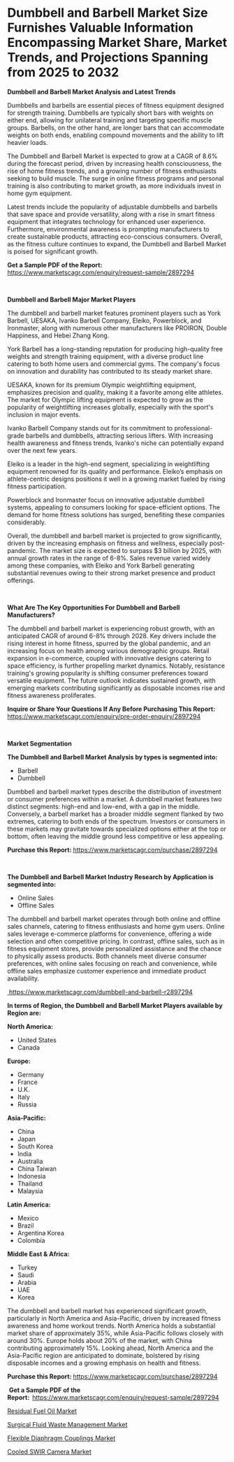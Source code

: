 <p><h1>Dumbbell and Barbell Market Size Furnishes Valuable Information Encompassing Market Share, Market Trends, and Projections Spanning from 2025 to 2032</h1></p><p><strong>Dumbbell and Barbell Market Analysis and Latest Trends</strong></p>
<p><p>Dumbbells and barbells are essential pieces of fitness equipment designed for strength training. Dumbbells are typically short bars with weights on either end, allowing for unilateral training and targeting specific muscle groups. Barbells, on the other hand, are longer bars that can accommodate weights on both ends, enabling compound movements and the ability to lift heavier loads.</p><p>The Dumbbell and Barbell Market is expected to grow at a CAGR of 8.6% during the forecast period, driven by increasing health consciousness, the rise of home fitness trends, and a growing number of fitness enthusiasts seeking to build muscle. The surge in online fitness programs and personal training is also contributing to market growth, as more individuals invest in home gym equipment. </p><p>Latest trends include the popularity of adjustable dumbbells and barbells that save space and provide versatility, along with a rise in smart fitness equipment that integrates technology for enhanced user experience. Furthermore, environmental awareness is prompting manufacturers to create sustainable products, attracting eco-conscious consumers. Overall, as the fitness culture continues to expand, the Dumbbell and Barbell Market is poised for significant growth.</p></p>
<p><strong>Get a Sample PDF of the Report:&nbsp;</strong> <a href="https://www.marketscagr.com/enquiry/request-sample/2897294?utm_campaign=2110&utm_medium=2&utm_source=Github&utm_content=ia&utm_term=15032025&utm_id=dumbbell-and-barbell">https://www.marketscagr.com/enquiry/request-sample/2897294</a></p>
<p>&nbsp;</p>
<p><strong>Dumbbell and Barbell Major Market Players</strong></p>
<p><p>The dumbbell and barbell market features prominent players such as York Barbell, UESAKA, Ivanko Barbell Company, Eleiko, Powerblock, and Ironmaster, along with numerous other manufacturers like PROIRON, Double Happiness, and Hebei Zhang Kong.</p><p>York Barbell has a long-standing reputation for producing high-quality free weights and strength training equipment, with a diverse product line catering to both home users and commercial gyms. The company's focus on innovation and durability has contributed to its steady market share.</p><p>UESAKA, known for its premium Olympic weightlifting equipment, emphasizes precision and quality, making it a favorite among elite athletes. The market for Olympic lifting equipment is expected to grow as the popularity of weightlifting increases globally, especially with the sport's inclusion in major events.</p><p>Ivanko Barbell Company stands out for its commitment to professional-grade barbells and dumbbells, attracting serious lifters. With increasing health awareness and fitness trends, Ivanko's niche can potentially expand over the next few years.</p><p>Eleiko is a leader in the high-end segment, specializing in weightlifting equipment renowned for its quality and performance. Eleiko’s emphasis on athlete-centric designs positions it well in a growing market fueled by rising fitness participation.</p><p>Powerblock and Ironmaster focus on innovative adjustable dumbbell systems, appealing to consumers looking for space-efficient options. The demand for home fitness solutions has surged, benefiting these companies considerably.</p><p>Overall, the dumbbell and barbell market is projected to grow significantly, driven by the increasing emphasis on fitness and wellness, especially post-pandemic. The market size is expected to surpass $3 billion by 2025, with annual growth rates in the range of 6-8%. Sales revenue varied widely among these companies, with Eleiko and York Barbell generating substantial revenues owing to their strong market presence and product offerings.</p></p>
<p>&nbsp;</p>
<p><strong>What Are The Key Opportunities For Dumbbell and Barbell Manufacturers?</strong></p>
<p><p>The dumbbell and barbell market is experiencing robust growth, with an anticipated CAGR of around 6-8% through 2028. Key drivers include the rising interest in home fitness, spurred by the global pandemic, and an increasing focus on health among various demographic groups. Retail expansion in e-commerce, coupled with innovative designs catering to space efficiency, is further propelling market dynamics. Notably, resistance training's growing popularity is shifting consumer preferences toward versatile equipment. The future outlook indicates sustained growth, with emerging markets contributing significantly as disposable incomes rise and fitness awareness proliferates.</p></p>
<p><strong>Inquire or Share Your Questions If Any Before Purchasing This Report:</strong> <a href="https://www.marketscagr.com/enquiry/pre-order-enquiry/2897294?utm_campaign=2110&utm_medium=2&utm_source=Github&utm_content=ia&utm_term=15032025&utm_id=dumbbell-and-barbell">https://www.marketscagr.com/enquiry/pre-order-enquiry/2897294</a></p>
<p>&nbsp;</p>
<p><strong>Market Segmentation</strong></p>
<p><strong>The Dumbbell and Barbell Market Analysis by types is segmented into:</strong></p>
<p><ul><li>Barbell</li><li>Dumbbell</li></ul></p>
<p><p>Dumbbell and barbell market types describe the distribution of investment or consumer preferences within a market. A dumbbell market features two distinct segments: high-end and low-end, with a gap in the middle. Conversely, a barbell market has a broader middle segment flanked by two extremes, catering to both ends of the spectrum. Investors or consumers in these markets may gravitate towards specialized options either at the top or bottom, often leaving the middle ground less competitive or less appealing.</p></p>
<p><strong>Purchase this Report:&nbsp;</strong><a href="https://www.marketscagr.com/purchase/2897294?utm_campaign=2110&utm_medium=2&utm_source=Github&utm_content=ia&utm_term=15032025&utm_id=dumbbell-and-barbell">https://www.marketscagr.com/purchase/2897294</a></p>
<p>&nbsp;</p>
<p><strong>The Dumbbell and Barbell Market Industry Research by Application is segmented into:</strong></p>
<p><ul><li>Online Sales</li><li>Offline Sales</li></ul></p>
<p><p>The dumbbell and barbell market operates through both online and offline sales channels, catering to fitness enthusiasts and home gym users. Online sales leverage e-commerce platforms for convenience, offering a wide selection and often competitive pricing. In contrast, offline sales, such as in fitness equipment stores, provide personalized assistance and the chance to physically assess products. Both channels meet diverse consumer preferences, with online sales focusing on reach and convenience, while offline sales emphasize customer experience and immediate product availability.</p></p>
<p><a href="https://www.marketscagr.com/dumbbell-and-barbell-r2897294?utm_campaign=2110&utm_medium=2&utm_source=Github&utm_content=ia&utm_term=15032025&utm_id=dumbbell-and-barbell">&nbsp;https://www.marketscagr.com/dumbbell-and-barbell-r2897294</a></p>
<p><strong>In terms of Region, the Dumbbell and Barbell Market Players available by Region are:</strong></p>
<p>
    <p> <strong> North America: </strong>
        <ul>
            <li>United States</li>
            <li>Canada</li>
        </ul>
        </p> 
    <p> <strong> Europe: </strong>
        <ul>
            <li>Germany</li>
            <li>France</li>
            <li>U.K.</li>
            <li>Italy</li>
            <li>Russia</li>
        </ul>
        </p> 
    <p> <strong> Asia-Pacific: </strong>
        <ul>
            <li>China</li>
            <li>Japan</li>
            <li>South Korea</li>
            <li>India</li>
            <li>Australia</li>
            <li>China Taiwan</li>
            <li>Indonesia</li>
            <li>Thailand</li>
            <li>Malaysia</li>
        </ul>
        </p> 
    <p> <strong> Latin America: </strong>
        <ul>
            <li>Mexico</li>
            <li>Brazil</li>
            <li>Argentina Korea</li>
            <li>Colombia</li>
        </ul>
        </p> 
    <p> <strong> Middle East & Africa: </strong>
        <ul>
            <li>Turkey</li>
            <li>Saudi</li>
            <li>Arabia</li>
            <li>UAE</li>
            <li>Korea</li>
        </ul>
    </p>
    </p>
<p><p>The dumbbell and barbell market has experienced significant growth, particularly in North America and Asia-Pacific, driven by increased fitness awareness and home workout trends. North America holds a substantial market share of approximately 35%, while Asia-Pacific follows closely with around 30%. Europe holds about 20% of the market, with China contributing approximately 15%. Looking ahead, North America and the Asia-Pacific region are anticipated to dominate, bolstered by rising disposable incomes and a growing emphasis on health and fitness.</p></p>
<p><strong>Purchase this Report: </strong><a href="https://www.marketscagr.com/purchase/2897294?utm_campaign=2110&utm_medium=2&utm_source=Github&utm_content=ia&utm_term=15032025&utm_id=dumbbell-and-barbell">https://www.marketscagr.com/purchase/2897294</a></p>
<p>&nbsp;<strong>Get a Sample PDF of the Report:&nbsp;&nbsp;</strong><a href="https://www.marketscagr.com/enquiry/request-sample/2897294?utm_campaign=2110&utm_medium=2&utm_source=Github&utm_content=ia&utm_term=15032025&utm_id=dumbbell-and-barbell">https://www.marketscagr.com/enquiry/request-sample/2897294</a></p>
<p><strong></strong></p>
<p><p><a href="https://github.com/JakirUddin651/Market-Research-Report-List-2/blob/main/residual-fuel-oil-market.md?utm_campaign=2110&utm_medium=2&utm_source=Github&utm_content=ia&utm_term=15032025&utm_id=dumbbell-and-barbell">Residual Fuel Oil Market</a></p><p><a href="https://github.com/ifsahvadenah/Market-Research-Report-List-1/blob/main/surgical-fluid-waste-management-market.md?utm_campaign=2110&utm_medium=2&utm_source=Github&utm_content=ia&utm_term=15032025&utm_id=dumbbell-and-barbell">Surgical Fluid Waste Management Market</a></p><p><a href="https://github.com/ashepherd82/Market-Research-Report-List-7/blob/main/flexible-diaphragm-couplings-market.md?utm_campaign=2110&utm_medium=2&utm_source=Github&utm_content=ia&utm_term=15032025&utm_id=dumbbell-and-barbell">Flexible Diaphragm Couplings Market</a></p><p><a href="https://github.com/merzafairy04/Market-Research-Report-List-1/blob/main/cooled-swir-camera-market.md?utm_campaign=2110&utm_medium=2&utm_source=Github&utm_content=ia&utm_term=15032025&utm_id=dumbbell-and-barbell">Cooled SWIR Camera Market</a></p></p>